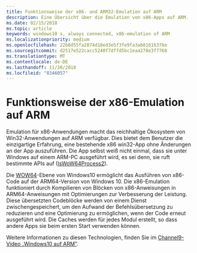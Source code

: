 ```yaml
---
title: Funktionsweise der x86- und ARM32-Emulation auf ARM
description: Eine Übersicht über die Emulation von x86-Apps auf ARM.
ms.date: 02/15/2018
ms.topic: article
keywords: windows10 s, always connected, x86-emulation of ARM
ms.localizationpriority: medium
ms.openlocfilehash: 22b8d55fa2074d18ed3e5f3fe9fa3ab8161637be
ms.sourcegitcommit: d2517e522cacc5240f7dffd5bc1eaa278e3f7768
ms.translationtype: MT
ms.contentlocale: de-DE
ms.lasthandoff: 11/30/2018
ms.locfileid: "8346057"
---
```

# <a name="how-x86-emulation-works-on-arm"></a>Funktionsweise der x86-Emulation auf ARM
Emulation für x86-Anwendungen macht das reichhaltige Ökosystem von Win32-Anwendungen auf ARM verfügbar. Dies bietet dem Benutzer die einzigartige Erfahrung, eine bestehende x86 win32-App ohne Änderungen an der App auszuführen. Die App selbst weiß nicht einmal, dass sie unter Windows auf einem ARM-PC ausgeführt wird, es sei denn, sie ruft bestimmte APIs auf ([IsWoW64Process2](https://msdn.microsoft.com/en-us/library/windows/desktop/mt804318.aspx)).

Die [WOW64](https://msdn.microsoft.com/en-us/library/windows/desktop/aa384249(v=vs.85).aspx)-Ebene von Windows10 ermöglicht das Ausführen von x86-Code auf der ARM64-Version von Windows 10. Die x86-Emulation funktioniert durch Kompilieren von Blöcken von x86-Anweisungen in ARM64-Anweisungen mit Optimierungen zur Verbesserung der Leistung. Diese übersetzten Codeblöcke werden von einem Dienst zwischengespeichert, um den Aufwand der Befehlsübersetzung zu reduzieren und eine Optimierung zu ermöglichen, wenn der Code erneut ausgeführt wird. Die Caches werden für jedes Modul erstellt, so dass andere Apps sie beim ersten Start verwenden können. 

Weitere Informationen zu diesen Technologien, finden Sie im [Channel9-Video „Windows10 auf ARM”](https://channel9.msdn.com/Events/Build/2017/P4171). 